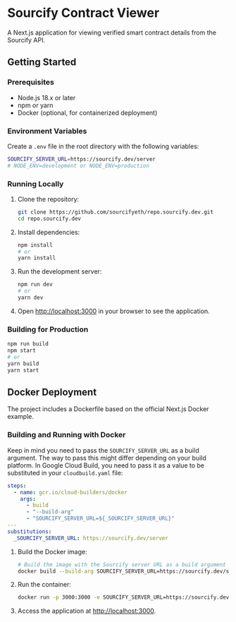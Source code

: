 # Sourcify Contract Viewer

A Next.js application for viewing verified smart contract details from the Sourcify API.

## Getting Started

### Prerequisites

- Node.js 18.x or later
- npm or yarn
- Docker (optional, for containerized deployment)

### Environment Variables

Create a `.env` file in the root directory with the following variables:

```bash
SOURCIFY_SERVER_URL=https://sourcify.dev/server
# NODE_ENV=development or NODE_ENV=production
```

### Running Locally

1. Clone the repository:

   ```bash
   git clone https://github.com/sourcifyeth/repo.sourcify.dev.git
   cd repo.sourcify.dev
   ```

2. Install dependencies:

   ```bash
   npm install
   # or
   yarn install
   ```

3. Run the development server:

   ```bash
   npm run dev
   # or
   yarn dev
   ```

4. Open [http://localhost:3000](http://localhost:3000) in your browser to see the application.

### Building for Production

```bash
npm run build
npm start
# or
yarn build
yarn start
```

## Docker Deployment

The project includes a Dockerfile based on the official Next.js Docker example.

### Building and Running with Docker

Keep in mind you need to pass the `SOURCIFY_SERVER_URL` as a build argument. The way to pass this might differ depending on your build platform. In Google Cloud Build, you need to pass it as a value to be substituted in your `cloudbuild.yaml` file:

```yaml
steps:
  - name: gcr.io/cloud-builders/docker
    args:
      - build
      - "--build-arg"
      - "SOURCIFY_SERVER_URL=${_SOURCIFY_SERVER_URL}"
---
substitutions:
  _SOURCIFY_SERVER_URL: https://sourcify.dev/server
```

1. Build the Docker image:

   ```bash
   # Build the image with the Sourcify server URL as a build argument
   docker build --build-arg SOURCIFY_SERVER_URL=https://sourcify.dev/server -t repo-sourcify .
   ```

2. Run the container:

   ```bash
   docker run -p 3000:3000 -e SOURCIFY_SERVER_URL=https://sourcify.dev/server repo-sourcify
   ```

3. Access the application at [http://localhost:3000](http://localhost:3000).
